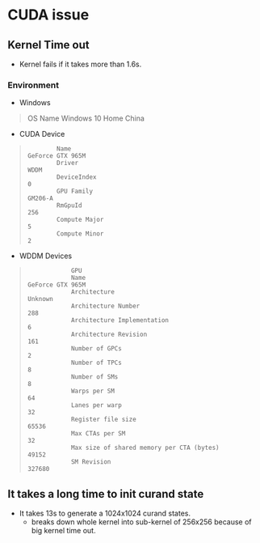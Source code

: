 # CUDA issue

## Kernel Time out
- Kernel fails if it takes more than 1.6s.

### Environment
- Windows
>  OS Name                                                                 Windows 10 Home China

-  CUDA Device
>             Name                                                                GeForce GTX 965M
>             Driver                                                              WDDM
>             DeviceIndex                                                         0
>             GPU Family                                                          GM206-A
>             RmGpuId                                                             256
>             Compute Major                                                       5
>             Compute Minor                                                       2


- WDDM Devices

>                 GPU
>                 Name                                                            GeForce GTX 965M
>                 Architecture                                                    Unknown
>                 Architecture Number                                             288
>                 Architecture Implementation                                     6
>                 Architecture Revision                                           161
>                 Number of GPCs                                                  2
>                 Number of TPCs                                                  8
>                 Number of SMs                                                   8
>                 Warps per SM                                                    64
>                 Lanes per warp                                                  32
>                 Register file size                                              65536
>                 Max CTAs per SM                                                 32
>                 Max size of shared memory per CTA (bytes)                       49152
>                 SM Revision                                                     327680

## It takes a long time to init curand state
- It takes 13s to generate a 1024x1024 curand states.
  - breaks down whole kernel into sub-kernel of 256x256 because of big kernel time out.

